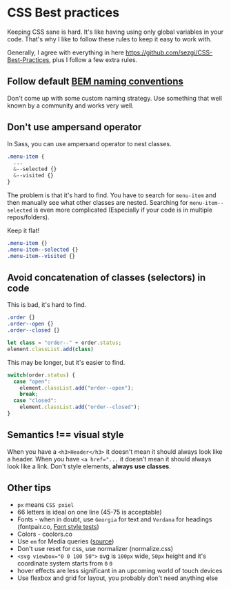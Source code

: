 # CSS Best practices

Keeping CSS sane is hard. It's like having using only global variables in your code. That's why I like to follow these rules to keep it easy to work with.

Generally, I agree with everything in here https://github.com/sezgi/CSS-Best-Practices, plus I follow a few extra rules.

## Follow default [BEM naming conventions](https://en.bem.info/methodology/naming-convention)

Don't come up with some custom naming strategy. Use something that well known by a community and works very well.

## Don't use ampersand operator

In Sass, you can use ampersand operator to nest classes. 

```scss
.menu-item {
  ...
  &--selected {}
  &--visited {}
}
```

The problem is that it's hard to find. You have to search for `menu-item` and then manually see what other classes are nested. Searching for `menu-item--selected` is even more complicated (Especially if your code is in multiple repos/folders).

Keep it flat!

```scss
.menu-item {}
.menu-item--selected {}
.menu-item--visited {}
```

## Avoid concatenation of classes (selectors) in code

This is bad, it's hard to find.

```scss
.order {}
.order--open {}
.order--closed {}
```

```js
let class = "order--" + order.status;
element.classList.add(class)
```

This may be longer, but it's easier to find.

```js
switch(order.status) {
  case "open":
    element.classList.add("order--open");
    break;
  case "closed":
    element.classList.add("order--closed");
}
```

## Semantics !== visual style

When you have a `<h3>Header</h3>` it doesn't mean it should always look like a header. When you have `<a href="...` it doesn't mean it should always look like a link. Don't style elements, **always use classes**.


## Other tips

- `px` means `CSS pxiel`
- 66 letters is ideal on one line (45-75 is acceptable)
- Fonts - when in doubt, use `Georgia` for text and `Verdana` for headings (fontpair.co, [Font style tests](https://github.com/machal/blanka-html))
- Colors - coolors.co
- Use `em` for Media queries ([source](https://zellwk.com/blog/media-query-units/))
- Don't use reset for css, use normalizer (normalize.css)
- `<svg viewbox="0 0 100 50">` svg is `100px` wide, `50px` height and it's coordinate system starts from `0` `0`
- hover effects are less significant in an upcoming world of touch devices
- Use flexbox and grid for layout, you probably don't need anything else
